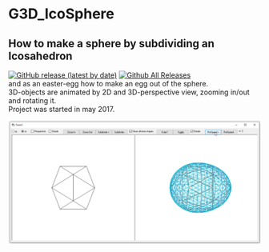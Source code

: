 # G3D_IcoSphere
## How to make a sphere by subdividing an Icosahedron  
[![GitHub release (latest by date)](https://img.shields.io/github/v/release/OlimilO1402/G3D_IcoSphere?style=plastic)](https://github.com/OlimilO1402/G3D_IcoSphere/releases/latest)
[![Github All Releases](https://img.shields.io/github/downloads/OlimilO1402/G3D_IcoSphere/total.svg)](https://github.com/OlimilO1402/G3D_IcoSphere/releases/download/v2.5.0.4/G3D_IcoSphere-2.5.0.4.zip)  
and as an easter-egg how to make an egg out of the sphere.  
3D-objects are animated by 2D and 3D-perspective view, zooming in/out and rotating it.  
Project was started in may 2017.  
  
![IcoSphere.png Image](Resources/IcoSphere.png "IcoSphere.png Image")